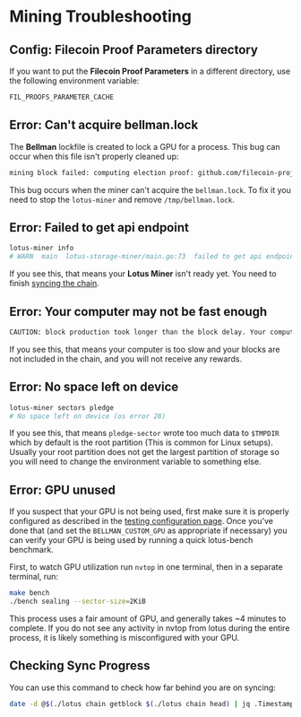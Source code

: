 # Mining Troubleshooting

## Config: Filecoin Proof Parameters directory

If you want to put the **Filecoin Proof Parameters** in a different directory, use the following environment variable:

```sh
FIL_PROOFS_PARAMETER_CACHE
```

## Error: Can't acquire bellman.lock

The **Bellman** lockfile is created to lock a GPU for a process. This bug can occur when this file isn't properly cleaned up:

```sh
mining block failed: computing election proof: github.com/filecoin-project/lotus/miner.(*Miner).mineOne
```

This bug occurs when the miner can't acquire the `bellman.lock`. To fix it you need to stop the `lotus-miner` and remove `/tmp/bellman.lock`.

## Error: Failed to get api endpoint

```sh
lotus-miner info
# WARN  main  lotus-storage-miner/main.go:73  failed to get api endpoint: (/Users/myrmidon/.lotusminer) %!w(*errors.errorString=&{API not running (no endpoint)}):
```

If you see this, that means your **Lotus Miner** isn't ready yet. You need to finish [syncing the chain](https://docs.lotu.sh/en+join-testnet).

## Error: Your computer may not be fast enough

```sh
CAUTION: block production took longer than the block delay. Your computer may not be fast enough to keep up
```

If you see this, that means your computer is too slow and your blocks are not included in the chain, and you will not receive any rewards.

## Error: No space left on device

```sh
lotus-miner sectors pledge
# No space left on device (os error 28)
```

If you see this, that means `pledge-sector` wrote too much data to `$TMPDIR` which by default is the root partition (This is common for Linux setups). Usually your root partition does not get the largest partition of storage so you will need to change the environment variable to something else.

## Error: GPU unused

If you suspect that your GPU is not being used, first make sure it is properly configured as described in the [testing configuration page](hardware-mining.md). Once you've done that (and set the `BELLMAN_CUSTOM_GPU` as appropriate if necessary) you can verify your GPU is being used by running a quick lotus-bench benchmark.

First, to watch GPU utilization run `nvtop` in one terminal, then in a separate terminal, run:

```sh
make bench
./bench sealing --sector-size=2KiB
```

This process uses a fair amount of GPU, and generally takes ~4 minutes to complete. If you do not see any activity in nvtop from lotus during the entire process, it is likely something is misconfigured with your GPU.

## Checking Sync Progress

You can use this command to check how far behind you are on syncing:

```sh
date -d @$(./lotus chain getblock $(./lotus chain head) | jq .Timestamp)
```
